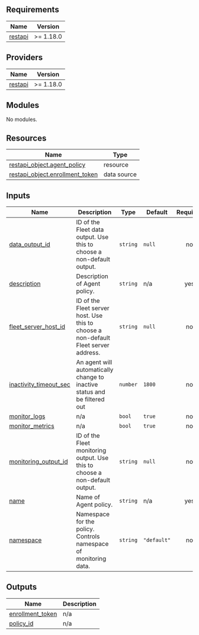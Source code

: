 <!-- BEGIN_TF_DOCS -->
## Requirements

| Name | Version |
|------|---------|
| <a name="requirement_restapi"></a> [restapi](#requirement\_restapi) | >= 1.18.0 |

## Providers

| Name | Version |
|------|---------|
| <a name="provider_restapi"></a> [restapi](#provider\_restapi) | >= 1.18.0 |

## Modules

No modules.

## Resources

| Name | Type |
|------|------|
| [restapi_object.agent_policy](https://registry.terraform.io/providers/Mastercard/restapi/latest/docs/resources/object) | resource |
| [restapi_object.enrollment_token](https://registry.terraform.io/providers/Mastercard/restapi/latest/docs/data-sources/object) | data source |

## Inputs

| Name | Description | Type | Default | Required |
|------|-------------|------|---------|:--------:|
| <a name="input_data_output_id"></a> [data\_output\_id](#input\_data\_output\_id) | ID of the Fleet data output. Use this to choose a non-default output. | `string` | `null` | no |
| <a name="input_description"></a> [description](#input\_description) | Description of Agent policy. | `string` | n/a | yes |
| <a name="input_fleet_server_host_id"></a> [fleet\_server\_host\_id](#input\_fleet\_server\_host\_id) | ID of the Fleet server host. Use this to choose a non-default Fleet server address. | `string` | `null` | no |
| <a name="input_inactivity_timeout_sec"></a> [inactivity\_timeout\_sec](#input\_inactivity\_timeout\_sec) | An agent will automatically change to inactive status and be filtered out | `number` | `1800` | no |
| <a name="input_monitor_logs"></a> [monitor\_logs](#input\_monitor\_logs) | n/a | `bool` | `true` | no |
| <a name="input_monitor_metrics"></a> [monitor\_metrics](#input\_monitor\_metrics) | n/a | `bool` | `true` | no |
| <a name="input_monitoring_output_id"></a> [monitoring\_output\_id](#input\_monitoring\_output\_id) | ID of the Fleet monitoring output. Use this to choose a non-default output. | `string` | `null` | no |
| <a name="input_name"></a> [name](#input\_name) | Name of Agent policy. | `string` | n/a | yes |
| <a name="input_namespace"></a> [namespace](#input\_namespace) | Namespace for the policy. Controls namespace of monitoring data. | `string` | `"default"` | no |

## Outputs

| Name | Description |
|------|-------------|
| <a name="output_enrollment_token"></a> [enrollment\_token](#output\_enrollment\_token) | n/a |
| <a name="output_policy_id"></a> [policy\_id](#output\_policy\_id) | n/a |
<!-- END_TF_DOCS -->